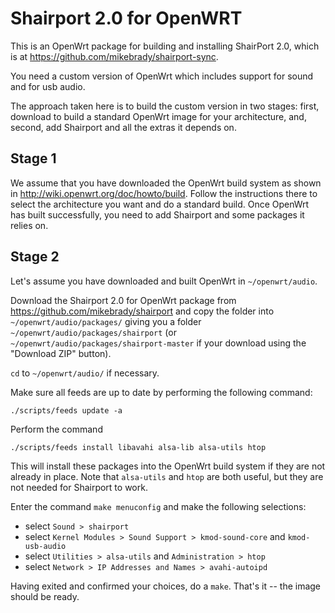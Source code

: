 Shairport 2.0 for OpenWRT
=========================

This is an OpenWrt package for building and installing ShairPort 2.0, which is at https://github.com/mikebrady/shairport-sync.

You need a custom version of OpenWrt which includes support for sound and for usb audio.

The approach taken here is to build the custom version in two stages: first, download to build a standard OpenWrt image for your architecture, and, second, add Shairport and all the extras it depends on.

Stage 1
-------
We assume that you have downloaded the OpenWrt build system as shown in http://wiki.openwrt.org/doc/howto/build. Follow the instructions there to select the architecture you want and do a standard build. Once OpenWrt has built successfully, you need to add Shairport and some packages it relies on.

Stage 2
-------
Let's assume you have downloaded and built OpenWrt in `~/openwrt/audio`. 

Download the Shairport 2.0 for OpenWrt package from https://github.com/mikebrady/shairport and copy the folder into `~/openwrt/audio/packages/` giving you a folder `~/openwrt/audio/packages/shairport` (or `~/openwrt/audio/packages/shairport-master` if your download using the "Download ZIP" button).

`cd` to `~/openwrt/audio/` if necessary.

Make sure all feeds are up to date by performing the following command:

`./scripts/feeds update -a`

Perform the command

`./scripts/feeds install libavahi alsa-lib alsa-utils htop`

This will install these packages into the OpenWrt build system if they are not already in place. Note that `alsa-utils` and `htop` are both useful, but they are not needed for Shairport to work.

Enter the command `make menuconfig` and make the following selections:

* select `Sound > shairport`
* select `Kernel Modules > Sound Support > kmod-sound-core` and `kmod-usb-audio`
* select `Utilities > alsa-utils` and `Administration > htop`
* select `Network > IP Addresses and Names > avahi-autoipd`


Having exited and confirmed your choices, do a `make`. That's it -- the image should be ready.


